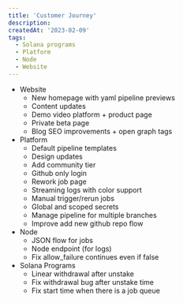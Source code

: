 ```yaml
---
title: 'Customer Journey'
description: 
createdAt: '2023-02-09'
tags: 
  - Solana programs
  - Platform
  - Node
  - Website
---
```


- Website
    - New homepage with yaml pipeline previews
    - Content updates
    - Demo video platform + product page
    - Private beta page
    - Blog SEO improvements + open graph tags
- Platform
    - Default pipeline templates
    - Design updates
    - Add community tier
    - Github only login
    - Rework job page
    - Streaming logs with color support
    - Manual trigger/rerun jobs
    - Global and scoped secrets
    - Manage pipeline for multiple branches
    - Improve add new github repo flow
- Node
    - JSON flow for jobs
    - Node endpoint (for logs)
    - Fix allow_failure continues even if false
- Solana Programs
    - Linear withdrawal after unstake
    - Fix withdrawal bug after unstake time
    - Fix start time when there is a job queue